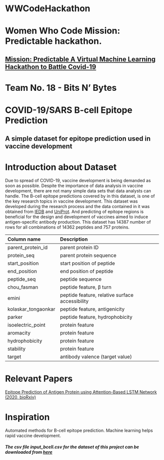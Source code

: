 # WWCodeHackathon
# Women Who Code Mission: Predictable hackathon.
## [Mission: Predictable A Virtual Machine Learning Hackathon to Battle Covid-19](<https://www.womenwhocode.com/mission-predictable-hackathon>)


# Team No. 18 -  Bits N’ Bytes

# COVID-19/SARS B-cell Epitope Prediction
## A simple dataset for epitope prediction used in vaccine development

# Introduction about Dataset

Due to spread of COVID-19, vaccine development is being demanded as soon as possible. Despite the importance of data analysis in vaccine development, there are not many simple data sets that data analysts can handle. The B-cell epitope predictions covered by in this dataset, is one of the key research topics in vaccine development. This dataset was developed during the research process and the data contained in it was obtained from [IEDB](<https://www.iedb.org/>) and [UniProt](<https://www.uniprot.org/>). And predicting of epitope regions is beneficial for the design and development of vaccines aimed to induce antigen-specific antibody production. This dataset has 14387 number of rows for all combinations of 14362 peptides and 757 proteins.

|Column name|Description|
|:----|:----|
|parent_protein_id|parent protein ID|
|protein_seq|parent protein sequence|
|start_position|start position of peptide|
|end_position|end position of peptide|
|peptide_seq|peptide sequence|
|chou_fasman|peptide feature, β turn|
|emini|peptide feature, relative surface accessibility|
|kolaskar_tongaonkar|peptide feature, antigenicity|
|parker|peptide feature, hydrophobicity|
|isoelectric_point|protein feature|
|aromacity|protein feature|
|hydrophobicity|protein feature|
|stability|protein feature|
|target|antibody valence (target value)|

# Relevant Papers

[Epitope Prediction of Antigen Protein using Attention-Based LSTM Network (2020, bioRxiv)](<https://www.biorxiv.org/content/10.1101/2020.07.27.224121v1>)

# Inspiration

Automated methods for B-cell epitope prediction. Machine learning helps rapid vaccine development.

##### The csv file input_bcell.csv for the dataset of this project can be downloaded from [here](<https://www.kaggle.com/futurecorporation/epitope-prediction>)
